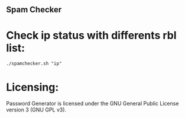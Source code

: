 ## Spam Checker

# Check ip status with differents rbl list:
`./spamchecker.sh "ip"`

# Licensing:
Password Generator is licensed under the GNU General Public License version 3 (GNU GPL v3).
